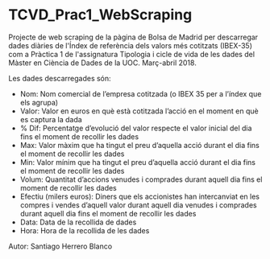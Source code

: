 # TCVD_Prac1_WebScraping
Projecte de web scraping de la pàgina de Bolsa de Madrid per descarregar dades diàries de l'Índex de referència dels valors més cotitzats (IBEX-35) com a Pràctica 1 de l'assignatura Tipologia i cicle de vida de les dades del Màster en Ciència de Dades de la UOC. Març-abril 2018. 

Les dades descarregades són: 
- Nom: Nom comercial de l’empresa cotitzada (o IBEX 35 per a l’índex que els agrupa)
- Valor: Valor en euros en què està cotitzada l’acció en el moment en què es captura la dada  
- % Dif: Percentatge d’evolució del valor respecte el valor inicial del dia fins el moment de recollir les dades
- Max: Valor màxim que ha tingut el preu d’aquella acció durant el dia fins el moment de recollir les dades
- Min: Valor mínim que ha tingut el preu d’aquella acció durant el dia fins el moment de recollir les dades
- Volum: Quantitat d’accions venudes i comprades durant aquell dia fins el moment de recollir les dades        
- Efectiu (milers euros): Diners que els accionistes han intercanviat en les compres i vendes d’aquell valor durant aquell dia venudes i comprades durant aquell dia fins el moment de recollir les dades        
- Data: Data de la recollida de dades
- Hora: Hora de la recollida de les dades

Autor: Santiago Herrero Blanco
